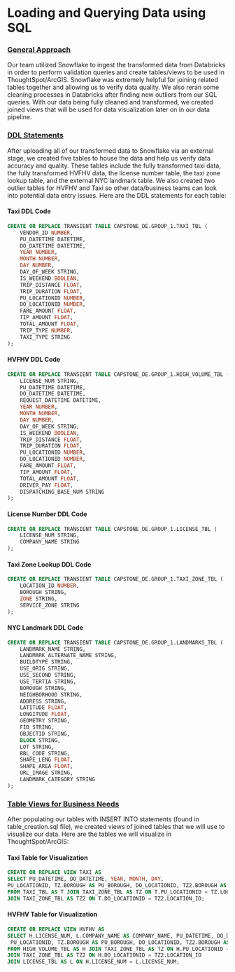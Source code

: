 # Loading and Querying Data using SQL

### <ins> General Approach </ins>
Our team utilized Snowflake to ingest the transformed data from Databricks in order to perform validation queries and create tables/views to be used in ThoughtSpot/ArcGIS.
Snowflake was extremely helpful for joining related tables together and allowing us to verify data quality. We also reran some cleaning processes in Databricks after finding new outliers from our SQL queries.
With our data being fully cleaned and transformed, we created joined views that will be used for data visualization later on in our data pipeline.
### <ins> DDL Statements </ins>
After uploading all of our transformed data to Snowflake via an external stage, we created five tables to house the data and help us verify data accuracy and quality.
These tables include the fully transformed taxi data, the fully transformed HVFHV data, the license number table, the taxi zone lookup table, and the external NYC landmark table. We also created two outlier tables for HVFHV and Taxi so other data/business teams can look into potential data entry issues. Here are the DDL statements for each table:

#### Taxi DDL Code
```sql
CREATE OR REPLACE TRANSIENT TABLE CAPSTONE_DE.GROUP_1.TAXI_TBL (
    VENDOR_ID NUMBER,
    PU_DATETIME DATETIME,
    DO_DATETIME DATETIME,
    YEAR NUMBER,
    MONTH NUMBER,
    DAY NUMBER,
    DAY_OF_WEEK STRING,
    IS_WEEKEND BOOLEAN,
    TRIP_DISTANCE FLOAT,
    TRIP_DURATION FLOAT,
    PU_LOCATIONID NUMBER,
    DO_LOCATIONID NUMBER,
    FARE_AMOUNT FLOAT,
    TIP_AMOUNT FLOAT,
    TOTAL_AMOUNT FLOAT,
    TRIP_TYPE NUMBER,
    TAXI_TYPE STRING
);
```
#### HVFHV DDL Code
```sql
CREATE OR REPLACE TRANSIENT TABLE CAPSTONE_DE.GROUP_1.HIGH_VOLUME_TBL (
    LICENSE_NUM STRING,
    PU_DATETIME DATETIME,
    DO_DATETIME DATETIME,
    REQUEST_DATETIME DATETIME,
    YEAR NUMBER,
    MONTH NUMBER,
    DAY NUMBER,
    DAY_OF_WEEK STRING,
    IS_WEEKEND BOOLEAN,
    TRIP_DISTANCE FLOAT,
    TRIP_DURATION FLOAT,
    PU_LOCATIONID NUMBER,
    DO_LOCATIONID NUMBER,
    FARE_AMOUNT FLOAT,
    TIP_AMOUNT FLOAT,
    TOTAL_AMOUNT FLOAT,
    DRIVER_PAY FLOAT,
    DISPATCHING_BASE_NUM STRING
);
```
#### License Number DDL Code
```sql
CREATE OR REPLACE TRANSIENT TABLE CAPSTONE_DE.GROUP_1.LICENSE_TBL (
    LICENSE_NUM STRING,
    COMPANY_NAME STRING
);
```
#### Taxi Zone Lookup DDL Code
```sql
CREATE OR REPLACE TRANSIENT TABLE CAPSTONE_DE.GROUP_1.TAXI_ZONE_TBL (
    LOCATION_ID NUMBER,
    BOROUGH STRING,
    ZONE STRING,
    SERVICE_ZONE STRING
);
```
#### NYC Landmark DDL Code
```sql
CREATE OR REPLACE TRANSIENT TABLE CAPSTONE_DE.GROUP_1.LANDMARKS_TBL (
    LANDMARK_NAME STRING,
    LANDMARK_ALTERNATE_NAME STRING,
    BUILDTYPE STRING,
    USE_ORIG STRING,
    USE_SECOND STRING,
    USE_TERTIA STRING,
    BOROUGH STRING,
    NEIGHBORHOOD STRING,
    ADDRESS STRING,
    LATITUDE FLOAT,
    LONGITUDE FLOAT,
    GEOMETRY STRING,
    FID STRING,
    OBJECTID STRING,
    BLOCK STRING,
    LOT STRING,
    BBL_CODE STRING,
    SHAPE_LENG FLOAT,
    SHAPE_AREA FLOAT,
    URL_IMAGE STRING,
    LANDMARK_CATEGORY STRING
);
```
### <ins> Table Views for Business Needs </ins>
After populating our tables with INSERT INTO statements (found in table_creation.sql file), we created views of joined tables that we will use to visualize our data.
Here are the tables we will visualize in ThoughtSpot/ArcGIS:
#### Taxi Table for Visualization
```sql
CREATE OR REPLACE VIEW TAXI AS
SELECT PU_DATETIME, DO_DATETIME, YEAR, MONTH, DAY,
PU_LOCATIONID, TZ.BOROUGH AS PU_BOROUGH, DO_LOCATIONID, TZ2.BOROUGH AS DO_BOROUGH
FROM TAXI_TBL AS T JOIN TAXI_ZONE_TBL AS TZ ON T.PU_LOCATIONID = TZ.LOCATION_ID
JOIN TAXI_ZONE_TBL AS TZ2 ON T.DO_LOCATIONID = TZ2.LOCATION_ID;
```
#### HVFHV Table for Visualization
```sql
CREATE OR REPLACE VIEW HVFHV AS
SELECT H.LICENSE_NUM, L.COMPANY_NAME AS COMPANY_NAME, PU_DATETIME, DO_DATETIME, YEAR, MONTH, DAY,
 PU_LOCATIONID, TZ.BOROUGH AS PU_BOROUGH, DO_LOCATIONID, TZ2.BOROUGH AS DO_BOROUGH
FROM HIGH_VOLUME_TBL AS H JOIN TAXI_ZONE_TBL AS TZ ON H.PU_LOCATIONID = TZ.LOCATION_ID
JOIN TAXI_ZONE_TBL AS TZ2 ON H.DO_LOCATIONID = TZ2.LOCATION_ID
JOIN LICENSE_TBL AS L ON H.LICENSE_NUM = L.LICENSE_NUM;
```
